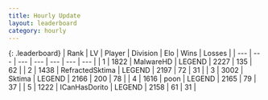 ```yaml
---
title: Hourly Update
layout: leaderboard
category: hourly
---
```


{: .leaderboard}
| Rank | LV | Player | Division | Elo | Wins | Losses |
| --- | --- | --- | --- | --- | --- | --- |
| <span data-change="0">1</span> | 1822 | <span title="ID: 261794">MalwareHD</span> | LEGEND | <span data-change="0">2227</span> | <span data-change="0">135</span> | <span data-change="0">62</span> |
| <span data-change="0">2</span> | 1438 | <span title="ID: 402846">RefractedSktima</span> | LEGEND | <span data-change="-18">2197</span> | <span data-change="2">72</span> | <span data-change="2">31</span> |
| <span data-change="0">3</span> | 3002 | <span title="ID: 353063">Sktima</span> | LEGEND | <span data-change="0">2166</span> | <span data-change="0">200</span> | <span data-change="0">78</span> |
| <span data-change="0">4</span> | 1616 | <span title="ID: 540690">poon</span> | LEGEND | <span data-change="0">2165</span> | <span data-change="0">79</span> | <span data-change="0">37</span> |
| <span data-change="0">5</span> | 1222 | <span title="ID: 415713">ICanHasDorito</span> | LEGEND | <span data-change="0">2158</span> | <span data-change="0">61</span> | <span data-change="0">31</span> |